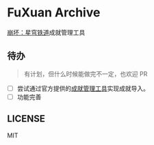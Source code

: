 # FuXuan Archive

[崩坏：星穹铁道](https://sr.mihoyo.com/)成就管理工具

## 待办

> 有计划，但什么时候能做完不一定，也欢迎 PR

- [ ] 尝试通过官方提供的[成就管理工具](https://act.mihoyo.com/sr/event/cultivation-tool/index.html#/tools/achievement)实现成就导入。
- [ ] 功能完善

## LICENSE

MIT
